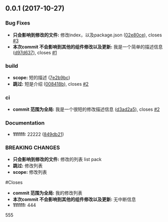 <a name="0.0.1"></a>
## 0.0.1 (2017-10-27)


### Bug Fixes

* **只会影响到修改的文件:** 修改index，以及package.json ([02e80ce](https://github.com/tinper-bee/commit-change-log/commit/02e80ce)), closes [#3](https://github.com/tinper-bee/commit-change-log/issues/3)
* **本次commit 不会影响到其他的组件修改以及更新:** 我是一个简单的描述信息 ([d97d637](https://github.com/tinper-bee/commit-change-log/commit/d97d637)), closes [#1](https://github.com/tinper-bee/commit-change-log/issues/1)


### build

* **scope:** 短的描述 ([7e2b9bc](https://github.com/tinper-bee/commit-change-log/commit/7e2b9bc))
* **跳过:** 短是介绍 ([008418b](https://github.com/tinper-bee/commit-change-log/commit/008418b)), closes [#2](https://github.com/tinper-bee/commit-change-log/issues/2)


### ci

* **commit 范围为全局:** 我是一个很短的修改描述信息 ([d3ad2a5](https://github.com/tinper-bee/commit-change-log/commit/d3ad2a5)), closes [#2](https://github.com/tinper-bee/commit-change-log/issues/2)


### Documentation

* **111111:** 22222 ([849db21](https://github.com/tinper-bee/commit-change-log/commit/849db21))


### BREAKING CHANGES

* **只会影响到修改的文件:** 修改的列表  list pack
* **跳过:** 修改列表
* **scope:** 修改列表

#Closes
* **commit 范围为全局:** 我的修改列表
* **本次commit 不会影响到其他的组件修改以及更新:** 无中断信息
* **111111:** 444

555



